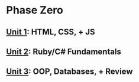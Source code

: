 # Phase Zero

## [Unit 1](./unit_1): HTML, CSS, + JS
## [Unit 2](./unit_2): Ruby/C# Fundamentals
## [Unit 3](./unit_3): OOP, Databases, + Review
	